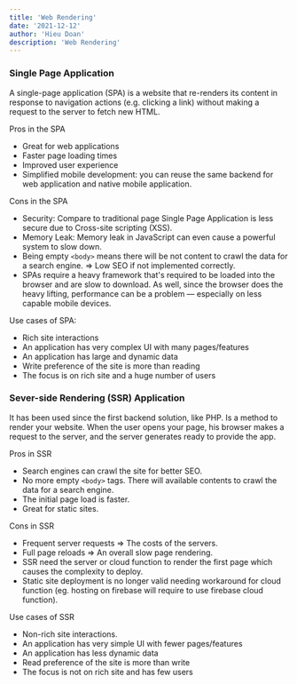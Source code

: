 ```yaml
---
title: 'Web Rendering'
date: '2021-12-12'
author: 'Hieu Doan'
description: 'Web Rendering'
---
```


### Single Page Application

A single-page application (SPA) is a website that re-renders its content in response to navigation actions (e.g. clicking a link) without making a request to the server to fetch new HTML.

Pros in the SPA

- Great for web applications
- Faster page loading times
- Improved user experience
- Simplified mobile development: you can reuse the same backend for web application and native mobile application.

Cons in the SPA

- Security: Compare to traditional page Single Page Application is less secure due to Cross-site scripting (XSS).
- Memory Leak: Memory leak in JavaScript can even cause a powerful system to slow down.
- Being empty `<body>` means there will be not content to crawl the data for a search engine. => Low SEO if not implemented correctly.
- SPAs require a heavy framework that's required to be loaded into the browser and are slow to download. As well, since the browser does the heavy lifting, performance can be a problem — especially on less capable mobile devices.

Use cases of SPA:

- Rich site interactions
- An application has very complex UI with many pages/features
- An application has large and dynamic data
- Write preference of the site is more than reading
- The focus is on rich site and a huge number of users

### Sever-side Rendering (SSR) Application

It has been used since the first backend solution, like PHP. Is a method to render your website. When the user opens your page, his browser makes a request to the server, and the server generates ready to provide the app.

Pros in SSR

- Search engines can crawl the site for better SEO.
- No more empty `<body>` tags. There will available contents to crawl the data for a search engine.
- The initial page load is faster.
- Great for static sites.

Cons in SSR

- Frequent server requests => The costs of the servers.
- Full page reloads => An overall slow page rendering.
- SSR need the server or cloud function to render the first page which causes the complexity to deploy.
- Static site deployment is no longer valid needing workaround for cloud function (eg. hosting on firebase will require to use firebase cloud function).

Use cases of SSR

- Non-rich site interactions.
- An application has very simple UI with fewer pages/features
- An application has less dynamic data
- Read preference of the site is more than write
- The focus is not on rich site and has few users

